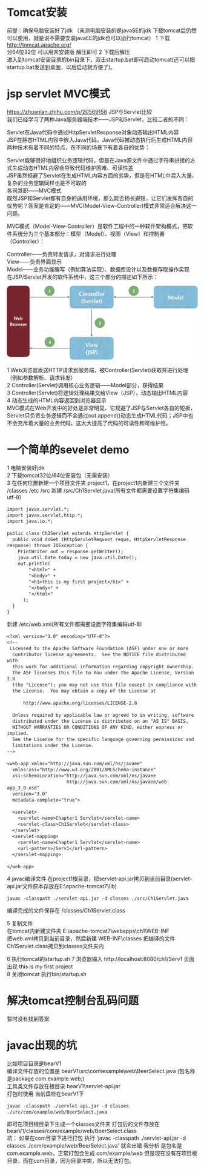 # Tomcat安装
前提：确保电脑安装好了jdk （亲测电脑安装的是javaSE的jdk 下载tomcat后仍然可以使用，就是说不需要安装javaEE的jdk也可以运行tomcat）
1 下载 http://tomcat.apache.org/  
分64位32位 可以用未安装版 解压即可
2 下载后解压  
进入到tomcat安装目录的bin目录下，双击startup.bat即可启动tomcat(还可以把startup.bat发送到桌面，以后启动就方便了)。

# jsp servlet MVC模式
https://zhuanlan.zhihu.com/p/20569158
JSP与Servlet比较  
我们已经学习了两种Java服务器端技术——JSP和Servlet，比较二者的不同：  

Servlet在Java代码中通过HttpServletResponse对象动态输出HTML内容  
JSP在静态HTML内容中嵌入Java代码，Java代码被动态执行后生成HTML内容  
两种技术有着不同的特点，在不同的场景下有着各自的优势：  

Servlet能够很好地组织业务逻辑代码，但是在Java源文件中通过字符串拼接的方式生成动态HTML内容会导致代码维护困难、可读性差  
JSP虽然规避了Servlet在生成HTML内容方面的劣势，但是在HTML中混入大量、复杂的业务逻辑同样也是不可取的  
各司其职——MVC模式  
既然JSP和Servlet都有自身的适用环境，那么能否扬长避短，让它们发挥各自的优势呢？答案是肯定的——MVC(Model-View-Controller)模式非常适合解决这一问题。  

MVC模式（Model-View-Controller）是软件工程中的一种软件架构模式，把软件系统分为三个基本部分：模型（Model）、视图（View）和控制器（Controller）：  

Controller——负责转发请求，对请求进行处理  
View——负责界面显示  
Model——业务功能编写（例如算法实现）、数据库设计以及数据存取操作实现  
在JSP/Servlet开发的软件系统中，这三个部分的描述如下所示：  
  
![avatar](./MVC.png)
  
1 Web浏览器发送HTTP请求到服务端，被Controller(Servlet)获取并进行处理（例如参数解析、请求转发）  
2 Controller(Servlet)调用核心业务逻辑——Model部分，获得结果  
3 Controller(Servlet)将逻辑处理结果交给View（JSP），动态输出HTML内容  
4 动态生成的HTML内容返回到浏览器显示  
MVC模式在Web开发中的好处是非常明显，它规避了JSP与Servlet各自的短板，Servlet只负责业务逻辑而不会通过out.append()动态生成HTML代码；JSP中也不会充斥着大量的业务代码。这大大提高了代码的可读性和可维护性。  

# 一个简单的sevelet demo
1 电脑安装好jdk  
2 下载tomcat32位/64位安装包（无需安装）  
3 在任何位置新建一个项目文件夹 project1，在project1内新建三个文件夹 /classes /etc /src
新建 /src/Ch1Servlet.java(所有文件都需要设置字符集编码utf-8)
```
import javax.servlet.*;
import javax.servlet.http.*;
import java.io.*;

public class Ch1Servlet extends HttpServlet {
  public void doGet (HttpServletRequest reque, HttpServletResponse response) throws IOException {
    PrintWriter out = response.getWriter();
    java.util.Date today = new java.util.Date();
    out.println(
        "<html>" +
        "<body>" +
        "<h1>this is my first project</h1>" +
        "</body>" +
        "</html>"
      );
  }
}
```
新建 /etc/web.xml(所有文件都需要设置字符集编码utf-8)
```
<?xml version="1.0" encoding="UTF-8"?>
<!--
 Licensed to the Apache Software Foundation (ASF) under one or more
  contributor license agreements.  See the NOTICE file distributed with
  this work for additional information regarding copyright ownership.
  The ASF licenses this file to You under the Apache License, Version 2.0
  (the "License"); you may not use this file except in compliance with
  the License.  You may obtain a copy of the License at

      http://www.apache.org/licenses/LICENSE-2.0

  Unless required by applicable law or agreed to in writing, software
  distributed under the License is distributed on an "AS IS" BASIS,
  WITHOUT WARRANTIES OR CONDITIONS OF ANY KIND, either express or implied.
  See the License for the specific language governing permissions and
  limitations under the License.
-->

<web-app xmlns="http://java.sun.com/xml/ns/javaee"
  xmlns:xsi="http://www.w3.org/2001/XMLSchema-instance"
  xsi:schemaLocation="http://java.sun.com/xml/ns/javaee
                      http://java.sun.com/xml/ns/javaee/web-app_3_0.xsd"
  version="3.0"
  metadata-complete="true">

  <servlet>
    <servlet-name>Chapter1 Servlet</servlet-name>
    <servlet-class>Ch1Servlet</servlet-class>
  </servlet>
  <servlet-mapping>
    <servlet-name>Chapter1 Servlet</servlet-name>
    <url-pattern>/Serv1</url-pattern>
  </servlet-mapping>

</web-app>
```

4 javac编译文件 
在project1根目录，把servlet-api.jar拷贝到当前目录(servlet-api.jar文件原本存放在E:\apache-tomcat7\lib\)
```
javac -classpath ./servlet-api.jar -d classes ./src/Ch1Servlet.java
```
编译完成的文件保存在 /classes/Ch1Servlet.class

5 复制文件  
在tomcat内新建文件夹
E:\apache-tomcat7\webapps\ch1\WEB-INF  
把web.xml拷贝到当前目录，然后新建 WEB-INF\classes 把编译的文件Ch1Servlet.class拷贝到classes文件夹内

6 执行tomcat的startup.sh 
7 浏览器输入 http://localhost:8080/ch1/Serv1 页面出现 this is my first project  
8 关闭tomcat 执行bin/startup.sh  

# 解决tomcat控制台乱码问题 
暂时没有找到答案

# javac出现的坑
比如项目目录是bearV1  
编译文件存放的位置是 bearV1\src\com\example\web\BeerSelect.java  (包名称是package com.example.web;)  
工具类文件存放在根目录 bearV1\servlet-api.jar  
打包时使用 当前盘符在bearV1下
```
javac -classpath ./servlet-api.jar -d classes ./src/com/example/web/BeerSelect.java
```
即可在项目根目录下生成一个classes文件夹 打包后的文件存放在 bearV1/classes/com/example/web/BeerSelect.class  
坑： 如果在com目录下进行打包 执行 'javac -classpath ./servlet-api.jar -d classes ./com/example/web/BeerSelect.java' 就会出错 我分析 是包名是  com.example.web，正常打包会生成 com/example/web 但是现在没有在项目根目录，而在com目录，因为目录冲突，所以无法打包。

